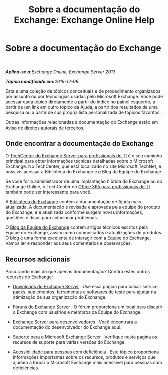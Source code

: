 ﻿---
title: 'Sobre a documentação do Exchange: Exchange Online Help'
TOCTitle: Sobre a documentação do Exchange
ms:assetid: cbc07e0d-2884-4e5d-8065-39b7f6299b9b
ms:mtpsurl: https://technet.microsoft.com/pt-br/library/Dd351146(v=EXCHG.150)
ms:contentKeyID: 50484801
ms.date: 04/23/2018
mtps_version: v=EXCHG.150
ms.translationtype: HT
---

# Sobre a documentação do Exchange

 

_<strong>Aplica-se a:</strong>Exchange Online, Exchange Server 2013_

_<strong>Tópico modificado em:</strong>2016-12-09_

Esta é uma coleção de tópicos conceituais e de procedimento organizados por assunto ou por tecnologias usadas pelo Microsoft Exchange. Você pode acessar cada tópico diretamente a partir do índice no painel esquerdo, a partir de um link em outro tópico da Ajuda, a partir dos resultados de uma pesquisa ou a partir de sua própria lista personalizada de tópicos favoritos.

Outras informações relacionadas à documentação do Exchange estão em [Aviso de direitos autorais de terceiros](third-party-copyright-notices-exchange-2013-help.md).

## Onde encontrar a documentação do Exchange

O [TechCenter do Exchange Server para profissionais de TI](https://go.microsoft.com/fwlink/p/?linkid=34165) é o seu caminho principal para obter informações técnicas detalhadas sobre o Microsoft Exchange. No TechCenter, que está localizado no site Microsoft TechNet, é possível acessar a Biblioteca do Exchange e o Blog da Equipe do Exchange.

Se você for o administrador de uma implantação híbrida do Exchange ou do Exchange Online, o TechCenter do [Office 365 para profissionais de TI](https://go.microsoft.com/fwlink/p/?linkid=282341) também pode ser interessante para você.

A [Biblioteca do Exchange](https://go.microsoft.com/fwlink/p/?linkid=82055) contém a documentação de Ajuda mais atualizada. A documentação é revisada e aprovada pela equipe do produto do Exchange, e é atualizada conforme surgem novas informações, questões e dicas para solucionar problemas.

O [Blog da Equipe do Exchange](https://go.microsoft.com/fwlink/p/?linkid=178595) contém artigos técnicos escritos pela Equipe do Exchange, assim como comunicados e atualizações de produtos. O blog é uma forma excelente de interagir com a Equipe do Exchange. Vamos ler e responder aos seus comentários e observações.

## Recursos adicionais

Procurando mais do que apenas documentação? Confira estes outros recursos do Exchange:

  - [Downloads do Exchange Server](https://go.microsoft.com/fwlink/p/?linkid=179447)   Use essa página para baixar service packs, suplementos, ferramentas e softwares de teste para ajudar na otimização de sua organização do Exchange.

  - [Fóruns do Exchange Server](https://go.microsoft.com/fwlink/p/?linkid=60612)   O fórum proporciona um local para discutir o Exchange com usuários e membros da Equipe do Exchange.

  - [Exchange Server para desenvolvedores](https://go.microsoft.com/fwlink/p/?linkid=24705)   Você encontrará a documentação do desenvolvedor do Exchange aqui.

  - [Suporte para o Microsoft Exchange Server](https://go.microsoft.com/fwlink/p/?linkid=283967)   Verifique nesta página os recursos de suporte para várias versões do Exchange.

  - [Acessibilidade para pessoas com deficiência](accessibility-for-people-with-disabilities-exchange-2013-help.md)   Este tópico proporciona informações importantes sobre os recursos, produtos e serviços que ajudam a tornar o Microsoft Exchange mais acessível para pessoas com deficiências.


